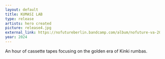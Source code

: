 ```yaml
---
layout: default 
title: KUMASI LAB
type: release
artists: hero created
picture: release4.jpg
external_link: https://nofutureberlin.bandcamp.com/album/nofuture-va-2023-vol-2
year: 2024
---
```


An hour of cassette tapes focusing on the golden era of Kinki rumbas.


